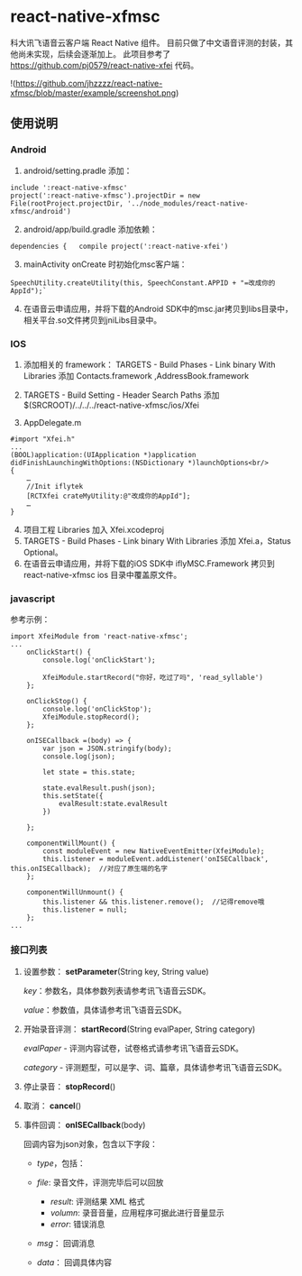 # react-native-xfmsc
科大讯飞语音云客户端 React Native 组件。
目前只做了中文语音评测的封装，其他尚未实现，后续会逐渐加上。
此项目参考了 https://github.com/pj0579/react-native-xfei 代码。

!(https://github.com/jhzzzz/react-native-xfmsc/blob/master/example/screenshot.png)


## 使用说明
### Android
1. android/setting.pradle 添加：
```
include ':react-native-xfmsc'
project(':react-native-xfmsc').projectDir = new File(rootProject.projectDir, '../node_modules/react-native-xfmsc/android')
```

2. android/app/build.gradle 添加依赖：
```
dependencies {   compile project(':react-native-xfei')
```

3. mainActivity onCreate 时初始化msc客户端：
```
SpeechUtility.createUtility(this, SpeechConstant.APPID + "=改成你的AppId");`
```

4. 在语音云申请应用，并将下载的Android SDK中的msc.jar拷贝到libs目录中，相关平台.so文件拷贝到jniLibs目录中。

### IOS

1. 添加相关的 framework：
TARGETS - Build Phases - Link binary With Libraries 
添加 Contacts.framework ,AddressBook.framework

2. TARGETS - Build Setting - Header Search Paths
添加 $(SRCROOT)/../../../react-native-xfmsc/ios/Xfei

3. AppDelegate.m
```
#import "Xfei.h"
...
(BOOL)application:(UIApplication *)application didFinishLaunchingWithOptions:(NSDictionary *)launchOptions<br/>
{
    …
    //Init iflytek
    [RCTXfei crateMyUtility:@"改成你的AppId"];
    …
}
```

4. 项目工程 Libraries 加入 Xfei.xcodeproj
5. TARGETS - Build Phases - Link binary With Libraries 添加 Xfei.a，Status Optional。
6. 在语音云申请应用，并将下载的iOS SDK中 iflyMSC.Framework 拷贝到 react-native-xfmsc ios 目录中覆盖原文件。

### javascript

参考示例：
```
import XfeiModule from 'react-native-xfmsc';
...
    onClickStart() {
        console.log('onClickStart');

        XfeiModule.startRecord("你好，吃过了吗", 'read_syllable')
    };

    onClickStop() {
        console.log('onClickStop');
        XfeiModule.stopRecord();
    };

    onISECallback =(body) => {
        var json = JSON.stringify(body);
        console.log(json);

        let state = this.state;

        state.evalResult.push(json);
        this.setState({
            evalResult:state.evalResult
        })

    };

    componentWillMount() {
        const moduleEvent = new NativeEventEmitter(XfeiModule);
        this.listener = moduleEvent.addListener('onISECallback', this.onISECallback);  //对应了原生端的名字
    };

    componentWillUnmount() {
        this.listener && this.listener.remove();  //记得remove哦
        this.listener = null;
    };
...    
```

### 接口列表

1. 设置参数：
    **setParameter**(String key, String value)

    _key_：参数名，具体参数列表请参考讯飞语音云SDK。

    *value*：参数值，具体请参考讯飞语音云SDK。

2. 开始录音评测：
    **startRecord**(String evalPaper, String category)

    _evalPaper_ - 评测内容试卷，试卷格式请参考讯飞语音云SDK。

    _category_ - 评测题型，可以是字、词、篇章，具体请参考讯飞语音云SDK。

3. 停止录音：
    **stopRecord**()

4. 取消：
    **cancel**()

5. 事件回调：
    **onISECallback**(body)

    回调内容为json对象，包含以下字段：
    - _type_，包括：
    - _file_: 录音文件，评测完毕后可以回放
      - _result_: 评测结果 XML 格式
      - _volumn_: 录音音量，应用程序可据此进行音量显示
      - _error_: 错误消息

    - _msg_： 回调消息
    - _data_： 回调具体内容
